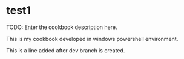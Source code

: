 # test1

TODO: Enter the cookbook description here.

This is my cookbook developed in windows powershell environment.

This is a line added after dev branch is created.
